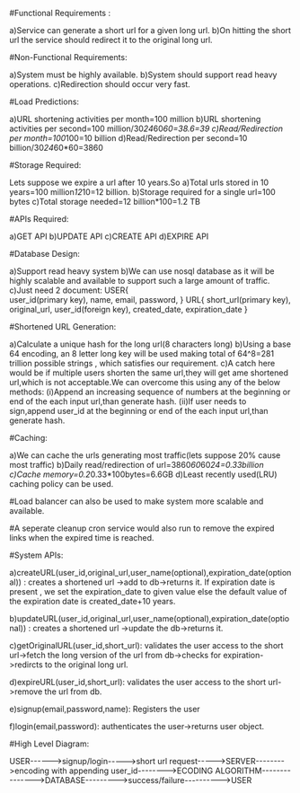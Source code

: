 #Functional Requirements :

a)Service can generate a short url for a given long url.
b)On hitting the short url the service should redirect it to the original long url.


#Non-Functional Requirements:

a)System must be highly available.
b)System should support read heavy operations.
c)Redirection should occur very fast.

#Load Predictions:

a)URL shortening activities per month=100 million
b)URL shortening activities per second=100 million/30*24*60*60=38.6=39
c)Read/Redirection per month=100*100=10 billion
d)Read/Redirection per second=10 billion/30*24*60*60=3860

#Storage Required:

Lets suppose we expire a url after 10 years.So
a)Total urls stored in 10 years=100 million*12*10=12 billion.
b)Storage required for a single url=100 bytes
c)Total storage needed=12 billion*100=1.2 TB

#APIs Required:

a)GET API
b)UPDATE API
c)CREATE API
d)EXPIRE API

#Database Design:

a)Support read heavy system
b)We can use nosql database as it will be highly scalable and available to support such a large amount of traffic.
c)Just need 2 document:
USER{                         
    user_id(primary key),
	name,
	email,
	password,
}
URL{
    short_url(primary key),
    original_url,
    user_id(foreign key),
	created_date,
    expiration_date
}

#Shortened URL Generation:

a)Calculate a unique hash for the long url(8 characters long)
b)Using a base 64 encoding, an 8 letter long key will be used making total of 64^8=281 trillion possible strings , which satisfies our requirement.
c)A catch here would be if multiple users shorten the same url,they will get ame shortened url,which is not acceptable.We can overcome this using any of the below methods:
(i)Append an increasing sequence of numbers at the beginning or end of the each input url,than generate hash.
(ii)If user needs to sign,append user_id at the beginning or end of the each input url,than generate hash.

#Caching:

a)We can cache the urls generating most traffic(lets suppose 20% cause most traffic)
b)Daily read/redirection of url=3860*60*60*24=0.33billion
c)Cache memory=0.2*0.33*100bytes=6.6GB
d)Least recently used(LRU) caching policy can be used.

#Load balancer can also be used to make system more scalable and available.

#A seperate cleanup cron service would also run to remove the expired links when the expired time is reached.



#System APIs:

a)createURL(user_id,original_url,user_name(optional),expiration_date(optional)) : creates a shortened url ->add to db->returns it.
If expiration date is present , we set the expiration_date to given value else the default value of the expiration date is created_date+10 years.



b)updateURL(user_id,original_url,user_name(optional),expiration_date(optional)) : creates a shortened url ->update the db->returns it.



c)getOriginalURL(user_id,short_url):
validates the user access to the short url->fetch the long version of the url from db->checks for expiration->redircts to the original long url.



d)expireURL(user_id,short_url):
validates the user access to the short url->remove the url from db.


e)signup(email,password,name):
Registers the user


f)login(email,password):
authenticates the user->returns user object.



#High Level Diagram:

USER------>signup/login----->short url request----->SERVER-------->encoding with appending user_id-------->ECODING ALGORITHM--------------->DATABASE--------->success/failure---------->USER




